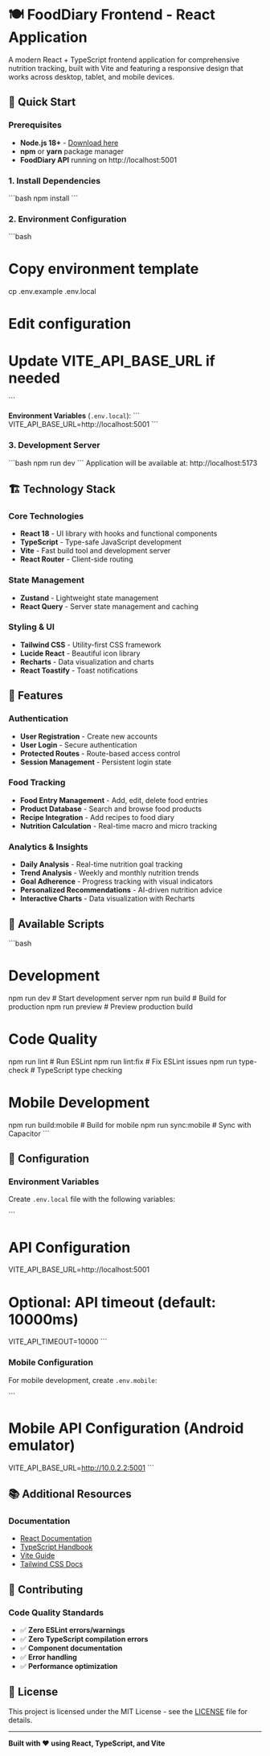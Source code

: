 # 🍽️ FoodDiary Frontend - React Application

A modern React + TypeScript frontend application for comprehensive nutrition tracking, built with Vite and featuring a responsive design that works across desktop, tablet, and mobile devices.

## 🚀 Quick Start

### Prerequisites
- **Node.js 18+** - [Download here](https://nodejs.org/)
- **npm** or **yarn** package manager
- **FoodDiary API** running on http://localhost:5001

### 1. Install Dependencies
\`\`\`bash
npm install
\`\`\`

### 2. Environment Configuration
\`\`\`bash
# Copy environment template
cp .env.example .env.local

# Edit configuration
# Update VITE_API_BASE_URL if needed
\`\`\`

**Environment Variables** (`.env.local`):
\`\`\`
VITE_API_BASE_URL=http://localhost:5001
\`\`\`

### 3. Development Server
\`\`\`bash
npm run dev
\`\`\`
Application will be available at: http://localhost:5173

## 🏗️ Technology Stack

### Core Technologies
- **React 18** - UI library with hooks and functional components
- **TypeScript** - Type-safe JavaScript development
- **Vite** - Fast build tool and development server
- **React Router** - Client-side routing

### State Management
- **Zustand** - Lightweight state management
- **React Query** - Server state management and caching

### Styling & UI
- **Tailwind CSS** - Utility-first CSS framework
- **Lucide React** - Beautiful icon library
- **Recharts** - Data visualization and charts
- **React Toastify** - Toast notifications

## 📱 Features

### Authentication
- **User Registration** - Create new accounts
- **User Login** - Secure authentication
- **Protected Routes** - Route-based access control
- **Session Management** - Persistent login state

### Food Tracking
- **Food Entry Management** - Add, edit, delete food entries
- **Product Database** - Search and browse food products
- **Recipe Integration** - Add recipes to food diary
- **Nutrition Calculation** - Real-time macro and micro tracking

### Analytics & Insights
- **Daily Analysis** - Real-time nutrition goal tracking
- **Trend Analysis** - Weekly and monthly nutrition trends
- **Goal Adherence** - Progress tracking with visual indicators
- **Personalized Recommendations** - AI-driven nutrition advice
- **Interactive Charts** - Data visualization with Recharts

## 🔧 Available Scripts

\`\`\`bash
# Development
npm run dev              # Start development server
npm run build            # Build for production
npm run preview          # Preview production build

# Code Quality
npm run lint             # Run ESLint
npm run lint:fix         # Fix ESLint issues
npm run type-check       # TypeScript type checking

# Mobile Development
npm run build:mobile     # Build for mobile
npm run sync:mobile      # Sync with Capacitor
\`\`\`

## 🔧 Configuration

### Environment Variables
Create `.env.local` file with the following variables:

\`\`\`
# API Configuration
VITE_API_BASE_URL=http://localhost:5001

# Optional: API timeout (default: 10000ms)
VITE_API_TIMEOUT=10000
\`\`\`

### Mobile Configuration
For mobile development, create `.env.mobile`:

\`\`\`
# Mobile API Configuration (Android emulator)
VITE_API_BASE_URL=http://10.0.2.2:5001
\`\`\`

## 📚 Additional Resources

### Documentation
- [React Documentation](https://reactjs.org/docs/)
- [TypeScript Handbook](https://www.typescriptlang.org/docs/)
- [Vite Guide](https://vitejs.dev/guide/)
- [Tailwind CSS Docs](https://tailwindcss.com/docs)

## 🤝 Contributing

### Code Quality Standards
- ✅ **Zero ESLint errors/warnings**
- ✅ **Zero TypeScript compilation errors**
- ✅ **Component documentation**
- ✅ **Error handling**
- ✅ **Performance optimization**

## 📄 License

This project is licensed under the MIT License - see the [LICENSE](../../LICENSE) file for details.

---

**Built with ❤️ using React, TypeScript, and Vite**
